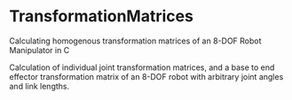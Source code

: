 # TransformationMatrices
Calculating homogenous transformation matrices of an 8-DOF Robot Manipulator in C

Calculation of individual joint transformation matrices, and a base to end effector transformation matrix of an 8-DOF robot with arbitrary joint angles and link lengths.
